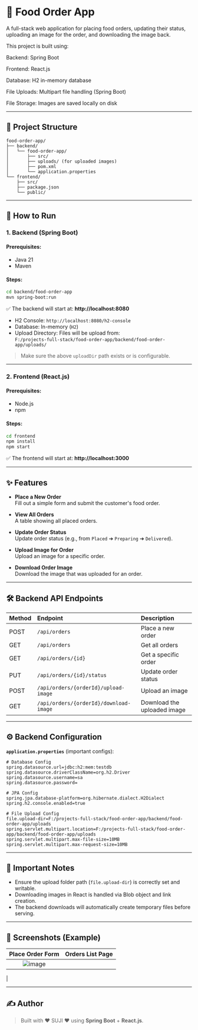 
# 🍔 Food Order App

A full-stack web application for placing food orders, updating their status, uploading an image for the order, and downloading the image back.

This project is built using:

Backend: Spring Boot

Frontend: React.js

Database: H2 in-memory database

File Uploads: Multipart file handling (Spring Boot)

File Storage: Images are saved locally on disk

---

## 📁 Project Structure

```
food-order-app/
├── backend/
│   └── food-order-app/
│       ├── src/
│       ├── uploads/ (for uploaded images)
│       ├── pom.xml
│       └── application.properties
└── frontend/
    ├── src/
    ├── package.json
    └── public/
```

---

## 🚀 How to Run

### 1. Backend (Spring Boot)

#### Prerequisites:
- Java 21
- Maven

#### Steps:
```bash
cd backend/food-order-app
mvn spring-boot:run
```

✅ The backend will start at: **http://localhost:8080**

- H2 Console: `http://localhost:8080/h2-console`
- Database: In-memory (`H2`)
- Upload Directory: Files will be upload from:  
  `F:/projects-full-stack/food-order-app/backend/food-order-app/uploads/`

> Make sure the above `uploadDir` path exists or is configurable.

---

### 2. Frontend (React.js)

#### Prerequisites:
- Node.js
- npm

#### Steps:
```bash
cd frontend
npm install
npm start
```

✅ The frontend will start at: **http://localhost:3000**

---

## ✨ Features

- **Place a New Order**  
  Fill out a simple form and submit the customer's food order.

- **View All Orders**  
  A table showing all placed orders.

- **Update Order Status**  
  Update order status (e.g., from `Placed` ➔ `Preparing` ➔ `Delivered`).

- **Upload Image for Order**  
  Upload an image for a specific order.

- **Download Order Image**  
  Download the image that was uploaded for an order.

---

## 🛠️ Backend API Endpoints

| Method | Endpoint | Description |
|:-------|:---------|:------------|
| POST | `/api/orders` | Place a new order |
| GET | `/api/orders` | Get all orders |
| GET | `/api/orders/{id}` | Get a specific order |
| PUT | `/api/orders/{id}/status` | Update order status |
| POST | `/api/orders/{orderId}/upload-image` | Upload an image |
| GET | `/api/orders/{orderId}/download-image` | Download the uploaded image |

---

## ⚙️ Backend Configuration

**`application.properties`** (important configs):

```properties
# Database Config
spring.datasource.url=jdbc:h2:mem:testdb
spring.datasource.driverClassName=org.h2.Driver
spring.datasource.username=sa
spring.datasource.password=

# JPA Config
spring.jpa.database-platform=org.hibernate.dialect.H2Dialect
spring.h2.console.enabled=true

# File Upload Config
file.upload-dir=F:/projects-full-stack/food-order-app/backend/food-order-app/uploads
spring.servlet.multipart.location=F:/projects-full-stack/food-order-app/backend/food-order-app/uploads
spring.servlet.multipart.max-file-size=10MB
spring.servlet.multipart.max-request-size=10MB
```

---

## 📝 Important Notes

- Ensure the upload folder path (`file.upload-dir`) is correctly set and writable.
- Downloading images in React is handled via Blob object and link creation.
- The backend downloads will automatically create temporary files before serving.

---

## 📸 Screenshots (Example)

| Place Order Form | Orders List Page |
|:----------------:|:----------------:|
| ![image](https://github.com/user-attachments/assets/ce5bb690-e088-4dc6-8909-f0093e4b633a)
 |

---

## ✍️ Author

> Built with ❤️ SUJI ❤️ using **Spring Boot** + **React.js**.

